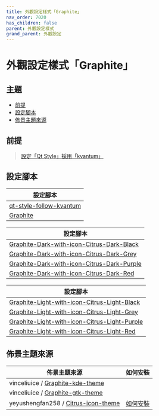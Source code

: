 ```yaml
---
title: 外觀設定樣式「Graphite」
nav_order: 7020
has_children: false
parent: 外觀設定樣式
grand_parent: 外觀設定
---
```



# 外觀設定樣式「Graphite」




## 主題

* [前提](#前提)
* [設定腳本](#設定腳本)
* [佈景主題來源](#佈景主題來源)




## 前提

> [設定「Qt Style」採用「kvantum」](https://samwhelp.github.io/note-about-lubuntu-lxqt-with-kwin/read/howto/config-qt-style.html#設定qt-style採用kvantum)




## 設定腳本

| 設定腳本 |
| ------- |
| [qt-style-follow-kvantum](https://github.com/samwhelp/lubuntu-lxqt-with-kwin-adjustment/tree/main/prototype/main/qt-style-config/qt-style-follow-kvantum) |
| [Graphite](https://github.com/samwhelp/lubuntu-lxqt-with-kwin-adjustment/tree/main/prototype/main/style-config/switch/Graphite) |




| 設定腳本 |
| ------- |
| [Graphite-Dark-with-icon-Citrus-Dark-Black](https://github.com/samwhelp/lubuntu-lxqt-with-kwin-adjustment/tree/main/prototype/main/style-config/switch/Graphite/Graphite-Dark-with-icon-Citrus-Dark-Black) |
| [Graphite-Dark-with-icon-Citrus-Dark-Grey](https://github.com/samwhelp/lubuntu-lxqt-with-kwin-adjustment/tree/main/prototype/main/style-config/switch/Graphite/Graphite-Dark-with-icon-Citrus-Dark-Grey) |
| [Graphite-Dark-with-icon-Citrus-Dark-Purple](https://github.com/samwhelp/lubuntu-lxqt-with-kwin-adjustment/tree/main/prototype/main/style-config/switch/Graphite/Graphite-Dark-with-icon-Citrus-Dark-Purple) |
| [Graphite-Dark-with-icon-Citrus-Dark-Red](https://github.com/samwhelp/lubuntu-lxqt-with-kwin-adjustment/tree/main/prototype/main/style-config/switch/Graphite/Graphite-Dark-with-icon-Citrus-Dark-Red) |




| 設定腳本 |
| ------- |
| [Graphite-Light-with-icon-Citrus-Light-Black](https://github.com/samwhelp/lubuntu-lxqt-with-kwin-adjustment/tree/main/prototype/main/style-config/switch/Graphite/Graphite-Light-with-icon-Citrus-Light-Black) |
| [Graphite-Light-with-icon-Citrus-Light-Grey](https://github.com/samwhelp/lubuntu-lxqt-with-kwin-adjustment/tree/main/prototype/main/style-config/switch/Graphite/Graphite-Light-with-icon-Citrus-Light-Grey) |
| [Graphite-Light-with-icon-Citrus-Light-Purple](https://github.com/samwhelp/lubuntu-lxqt-with-kwin-adjustment/tree/main/prototype/main/style-config/switch/Graphite/Graphite-Light-with-icon-Citrus-Light-Purple) |
| [Graphite-Light-with-icon-Citrus-Light-Red](https://github.com/samwhelp/lubuntu-lxqt-with-kwin-adjustment/tree/main/prototype/main/style-config/switch/Graphite/Graphite-Light-with-icon-Citrus-Light-Red) |




## 佈景主題來源

| 佈景主題來源 | 如何安裝 |
| ---------- | ------- |
| vinceliuice / [Graphite-kde-theme](https://github.com/vinceliuice/Graphite-kde-theme) | |
| vinceliuice / [Graphite-gtk-theme](https://github.com/vinceliuice/Graphite-gtk-theme) | |
| yeyushengfan258 / [Citrus-icon-theme](https://github.com/yeyushengfan258/Citrus-icon-theme) | [如何安裝](https://samwhelp.github.io/note-about-lubuntu-lxqt-with-kwin/read/subject/theme/source/Citrus.html#如何安裝citrus-icon-theme) |
